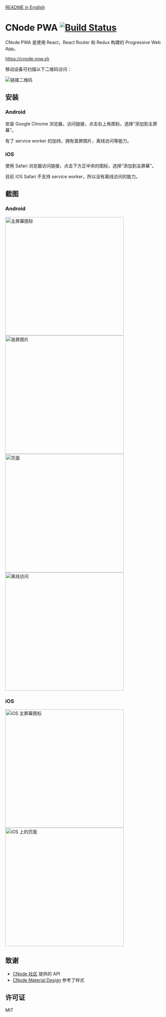 [README in English](README.en.md)

# CNode PWA [![Build Status](https://travis-ci.org/pd4d10/cnode-pwa.svg?branch=master)](https://travis-ci.org/pd4d10/cnode-pwa)

CNode PWA 是使用 React，React Router 和 Redux 构建的 Progressive Web App。

https://cnode.now.sh

移动设备可扫描以下二维码访问：

![链接二维码](assets/qrcode.png)

## 安装

### Android

安装 Google Chrome 浏览器，访问链接，点击右上角图标，选择“添加到主屏幕”。

有了 service worker 的加持，拥有首屏图片，离线访问等能力。

### iOS

使用 Safari 浏览器访问链接，点击下方正中央的图标，选择“添加到主屏幕”。

目前 iOS Safari 不支持 service worker，所以没有离线访问的能力。

## 截图

### Android

<span><img src="assets/android-1.jpg" width="375" alt="主屏幕图标" /></span>
<span><img src="assets/android-2.jpg" width="375" alt="首屏图片" /></span>
<span><img src="assets/android-3.jpg" width="375" alt="页面" /></span>
<span><img src="assets/android-4.jpg" width="375" alt="离线访问" /></span>

### iOS

<span><img src="assets/ios-1.png" width="375" alt="iOS 主屏幕图标" /></span>
<span><img src="assets/ios-2.png" width="375" alt="iOS 上的页面" /></span>

## 致谢

* [CNode 社区](https://cnodejs.org/api) 提供的 API
* [CNode Material Design](https://github.com/TakWolf/CNode-Material-Design) 参考了样式

## 许可证

MIT
